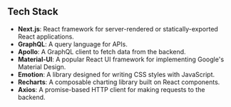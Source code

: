 ## Tech Stack

- **Next.js**: React framework for server-rendered or statically-exported React applications.
- **GraphQL**: A query language for APIs.
- **Apollo**: A GraphQL client to fetch data from the backend.
- **Material-UI**: A popular React UI framework for implementing Google's Material Design.
- **Emotion**: A library designed for writing CSS styles with JavaScript.
- **Recharts**: A composable charting library built on React components.
- **Axios**: A promise-based HTTP client for making requests to the backend.
